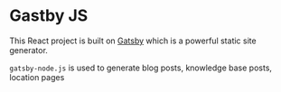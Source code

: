 # Gastby JS

This React project is built on [Gatsby](https://www.gatsbyjs.com/) which is a powerful static site generator.

`gatsby-node.js` is used to generate blog posts, knowledge base posts, location pages

<!-- #### Basic Commands:
Start development server
```
gatsby develop
```
Generate build
```
gatsby build
```
Clean 
```
gatsby clean
``` -->